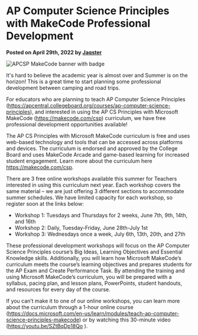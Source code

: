 # AP Computer Science Principles with MakeCode Professional Development

**Posted on April 29th, 2022 by [Jaqster](https://github.com/jaqster)**

![APCSP MakeCode banner with badge](/static/blog/csp/apcsp-banner-medium.png)

It's hard to believe the academic year is almost over and Summer is on the horizon! This is a great time to start planning some professional development between camping and road trips.

For educators who are planning to teach AP Computer Science Principles (https://apcentral.collegeboard.org/courses/ap-computer-science-principles), and interested in using the AP CS Principles with Microsoft MakeCode (https://makecode.com/csp) curriculum, we have free professional development opportunities available!

The AP CS Principles with Microsoft MakeCode curriculum is free and uses web-based technology and tools that can be accessed across platforms and devices. The curriculum is endorsed and approved by the College Board and uses MakeCode Arcade and game-based learning for increased student engagement. Learn more about the curriculum here https://makecode.com/csp.

There are 3 free online workshops available this summer for Teachers interested in using this curriculum next year.  Each workshop covers the same material – we are just offering 3 different sections to accommodate summer schedules.  We have limited capacity for each workshop, so register soon at the links below:

* Workshop 1: Tuesdays and Thursdays for 2 weeks, June 7th, 9th, 14th, and 16th
* Workshop 2: Daily, Tuesday-Friday, June 28th-July 1st
* Workshop 3: Wednesdays once a week, July 6th, 13th, 20th, and 27th

These professional development workshops will focus on the AP Computer Science Principles course’s Big Ideas, Learning Objectives and Essential Knowledge skills. Additionally, you will learn how Microsoft MakeCode’s curriculum meets the course’s learning objectives and prepares students for the AP Exam and Create Performance Task. By attending the training and using Microsoft MakeCode’s curriculum, you will be prepared with a syllabus, pacing plan, and lesson plans, PowerPoints, student handouts, and resources for every day of the course.

If you can’t make it to one of our online workshops, you can learn more about the curriculum through a 1-hour online course (https://docs.microsoft.com/en-us/learn/modules/teach-ap-computer-science-principles-makecode) or by watching this 30-minute video (https://youtu.be/SZtBqDp18Qo ).

